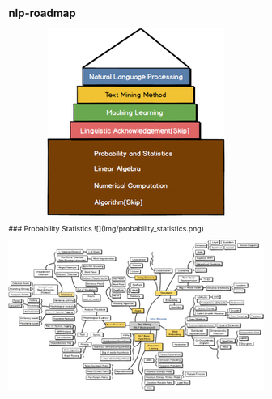 ## nlp-roadmap

<p align="center"><img width="350" src="img/main.png" /></p>
### Probability Statistics
![](img/probability_statistics.png)

![](img/text_mining.png)

